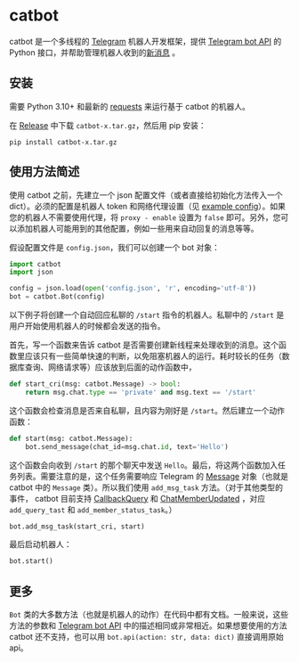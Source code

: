 # catbot

catbot 是一个多线程的 [Telegram](https://t.me) 机器人开发框架，提供 [Telegram bot API](https://core.telegram.org/bots/api) 的 Python 接口，并帮助管理机器人收到的[新消息](https://core.telegram.org/bots/api#getting-updates) 。

## 安装

需要 Python 3.10+ 和最新的 [requests](https://github.com/psf/requests) 来运行基于 catbot 的机器人。

在 [Release](https://github.com/The-Earth/catbot/releases) 中下载 `catbot-x.tar.gz`，然后用 pip 安装：

```shell
pip install catbot-x.tar.gz
```

## 使用方法简述

使用 catbot 之前，先建立一个 json 配置文件（或者直接给初始化方法传入一个 dict）。必须的配置是机器人 token 和网络代理设置（见 [example config](config_example.json)）。如果您的机器人不需要使用代理，将 `proxy - enable` 设置为 `false` 即可。另外，您可以添加机器人可能用到的其他配置，例如一些用来自动回复的消息等等。

假设配置文件是 `config.json`，我们可以创建一个 bot 对象：

```python
import catbot
import json

config = json.load(open('config.json', 'r', encoding='utf-8'))
bot = catbot.Bot(config)
```

以下例子将创建一个自动回应私聊的 `/start` 指令的机器人。私聊中的 `/start` 是用户开始使用机器人的时候都会发送的指令。

首先，写一个函数来告诉 catbot 是否需要创建新线程来处理收到的消息。这个函数里应该只有一些简单快速的判断，以免阻塞机器人的运行。耗时较长的任务（数据库查询、网络请求等）应该放到后面的动作函数中，

```python
def start_cri(msg: catbot.Message) -> bool:
    return msg.chat.type == 'private' and msg.text == '/start'
```

这个函数会检查消息是否来自私聊，且内容为刚好是 `/start`。然后建立一个动作函数：

```python
def start(msg: catbot.Message):
    bot.send_message(chat_id=msg.chat.id, text='Hello')
```

这个函数会向收到 `/start` 的那个聊天中发送 `Hello`。最后，将这两个函数加入任务列表。需要注意的是，这个任务需要响应 Telegram 的 [Message](https://core.telegram.org/bots/api#message) 对象（也就是 catbot 中的 `Message` 类）。所以我们使用 `add_msg_task` 方法。（对于其他类型的事件， catbot 目前支持 [CallbackQuery](https://core.telegram.org/bots/api#callbackquery) 和 [ChatMemberUpdated](https://core.telegram.org/bots/api#chatmemberupdated) ，对应 `add_query_tast` 和 `add_member_status_task`。）

```python
bot.add_msg_task(start_cri, start)
```

最后启动机器人：

```python
bot.start()
```

## 更多

`Bot` 类的大多数方法（也就是机器人的动作）在代码中都有文档。一般来说，这些方法的参数和 [Telegram bot API](https://core.telegram.org/bots/api) 中的描述相同或非常相近。如果想要使用的方法 catbot 还不支持，也可以用 `bot.api(action: str, data: dict)` 直接调用原始 api。
